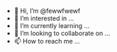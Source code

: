 - 👋 Hi, I’m @fewwfwewf
- 👀 I’m interested in ...
- 🌱 I’m currently learning ...
- 💞️ I’m looking to collaborate on ...
- 📫 How to reach me ...

<!---
fewwfwewf/fewwfwewf is a ✨ special ✨ repository because its `README.md` (this file) appears on your GitHub profile.
You can click the Preview link to take a look at your changes.
--->
